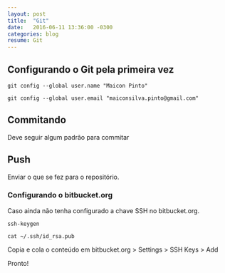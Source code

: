```yaml
---
layout: post
title:  "Git"
date:   2016-06-11 13:36:00 -0300
categories: blog
resume: Git
---
```


## Configurando o Git pela primeira vez

`git config --global user.name "Maicon Pinto"`

`git config --global user.email "maiconsilva.pinto@gmail.com"`

## Commitando

Deve seguir algum padrão para commitar

## Push

Enviar o que se fez para o repositório.

### Configurando o bitbucket.org

Caso ainda não tenha configurado a chave SSH no bitbucket.org.

`ssh-keygen`

`cat ~/.ssh/id_rsa.pub`

Copia e cola o conteúdo em bitbucket.org > Settings > SSH Keys > Add 

Pronto!

